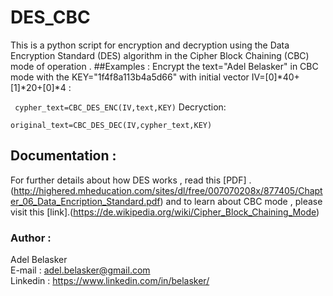 # DES_CBC
This is a python script for encryption and decryption using the Data Encryption Standard (DES) algorithm in the Cipher Block Chaining (CBC) mode of operation .
##Examples :
Encrypt the text="Adel Belasker" in CBC mode with the KEY="1f4f8a113b4a5d66" with initial vector IV=[0]*40+[1]*20+[0]*4 :

``` cypher_text=CBC_DES_ENC(IV,text,KEY)```
Decryction:

```original_text=CBC_DES_DEC(IV,cypher_text,KEY)```

## Documentation :
For further details about how DES works , read this [PDF] .(http://highered.mheducation.com/sites/dl/free/007070208x/877405/Chapter_06_Data_Encription_Standard.pdf)
and to learn about CBC mode , please visit this [link].(https://de.wikipedia.org/wiki/Cipher_Block_Chaining_Mode) 


### Author :
Adel Belasker<br/>
E-mail : adel.belasker@gmail.com <br/>
Linkedin : https://www.linkedin.com/in/belasker/




